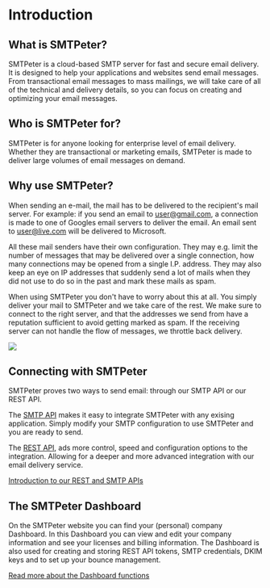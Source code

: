 # Introduction

## What is SMTPeter?

SMTPeter is a cloud-based SMTP server for fast and secure email delivery. It 
is designed to help your applications and websites send email messages. From
transactional email messages to mass mailings, we will take care of 
all of the technical and delivery details, so you can focus on creating 
and optimizing your email messages. 

## Who is SMTPeter for?

SMTPeter is for anyone looking for enterprise level of email delivery.
Whether they are transactional or marketing emails, SMTPeter is made
to deliver large volumes of email messages on demand.

## Why use SMTPeter?

When sending an e-mail, the mail has to be delivered to the recipient's 
mail server. For example: if you send an email to user@gmail.com, a
connection is made to one of Googles email servers to deliver the email.
An email sent to user@live.com will be delivered to Microsoft.

All these mail senders have their own configuration. They may e.g.
limit the number of messages that may be delivered over a single connection,
how many connections may be opened from a single I.P. address. They may also
keep an eye on IP addresses that suddenly send a lot of mails when they did not
use to do so in the past and mark these mails as spam.

When using SMTPeter you don't have to worry about this at all. You simply deliver
your mail to SMTPeter and we take care of the rest. We make sure to connect to the
right server, and that the addresses we send from have a reputation sufficient to
avoid getting marked as spam. If the receiving server can not handle the flow of
messages, we throttle back delivery.

![](copernica-docs:SMTPeter/Images/how_does_smtpeter_work_diagram.png)

## Connecting with SMTPeter

SMTPeter proves two ways to send email: through our SMTP API or our REST API. 

The [SMTP API](copernica-docs:SMTPeter/api-documentation/smtp-api "SMTP API Documentation") 
makes it easy to integrate SMTPeter with any exising application. 
Simply modify your SMTP configuration to use SMTPeter and you are ready to send. 

The [REST API](copernica-docs:SMTPeter/api-documentation/rest-api "REST API Documentation"), 
ads more control, speed and configuration options to the integration. 
Allowing for a deeper and more advanced integration with our email delivery service. 

[Introduction to our REST and SMTP APIs](copernica-docs:SMTPeter/api-documentation/api-introduction "API Overview")

## The SMTPeter Dashboard

On the SMTPeter website you can find your (personal) company Dashboard. In this Dashboard
you can view and edit your company information and see your licenses and billing information. 
The Dashboard is also used for creating and storing REST API tokens, SMTP credentials, DKIM keys
and to set up your bounce management. 

[Read more about the Dashboard functions](copernica-docs:SMTPeter/dashboard/dashboard-overview)

<!---
## SMTPeter features

Of course, there is more to SMTPeter than just delivering your email messages. We can track 
opens, clicks and bounces, and you can create fully responsive emails using our 
[ResponsiveEmail service](https://www.responsiveemail.com "ResponsiveEmail website"). 
All statistics and created templates can be found in your [ResponsiveEmail Dashboard](https://www.responsiveemail.com/https://www.responsiveemail.com/app/ "ResponsiveEmail Dashboard").

@todo features and what they do. 

[link to feature overview]
-->
